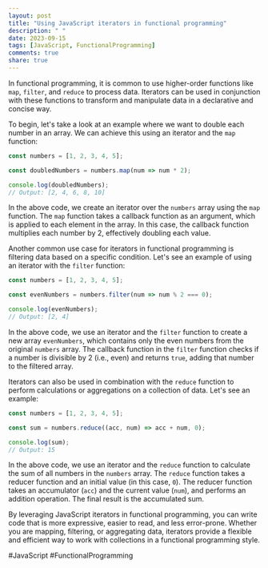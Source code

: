 ```yaml
---
layout: post
title: "Using JavaScript iterators in functional programming"
description: " "
date: 2023-09-15
tags: [JavaScript, FunctionalProgramming]
comments: true
share: true
---
```


In functional programming, it is common to use higher-order functions like `map`, `filter`, and `reduce` to process data. Iterators can be used in conjunction with these functions to transform and manipulate data in a declarative and concise way.

To begin, let's take a look at an example where we want to double each number in an array. We can achieve this using an iterator and the `map` function:

```javascript
const numbers = [1, 2, 3, 4, 5];

const doubledNumbers = numbers.map(num => num * 2);

console.log(doubledNumbers);
// Output: [2, 4, 6, 8, 10]
```

In the above code, we create an iterator over the `numbers` array using the `map` function. The `map` function takes a callback function as an argument, which is applied to each element in the array. In this case, the callback function multiplies each number by 2, effectively doubling each value.

Another common use case for iterators in functional programming is filtering data based on a specific condition. Let's see an example of using an iterator with the `filter` function:

```javascript
const numbers = [1, 2, 3, 4, 5];

const evenNumbers = numbers.filter(num => num % 2 === 0);

console.log(evenNumbers);
// Output: [2, 4]
```

In the above code, we use an iterator and the `filter` function to create a new array `evenNumbers`, which contains only the even numbers from the original `numbers` array. The callback function in the `filter` function checks if a number is divisible by 2 (i.e., even) and returns `true`, adding that number to the filtered array.

Iterators can also be used in combination with the `reduce` function to perform calculations or aggregations on a collection of data. Let's see an example:

```javascript
const numbers = [1, 2, 3, 4, 5];

const sum = numbers.reduce((acc, num) => acc + num, 0);

console.log(sum);
// Output: 15
```

In the above code, we use an iterator and the `reduce` function to calculate the sum of all numbers in the `numbers` array. The `reduce` function takes a reducer function and an initial value (in this case, `0`). The reducer function takes an accumulator (`acc`) and the current value (`num`), and performs an addition operation. The final result is the accumulated sum.

By leveraging JavaScript iterators in functional programming, you can write code that is more expressive, easier to read, and less error-prone. Whether you are mapping, filtering, or aggregating data, iterators provide a flexible and efficient way to work with collections in a functional programming style.

#JavaScript #FunctionalProgramming
